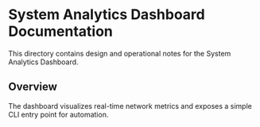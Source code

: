 # System Analytics Dashboard Documentation

This directory contains design and operational notes for the System Analytics Dashboard.

## Overview

The dashboard visualizes real-time network metrics and exposes a simple CLI entry point for automation.
